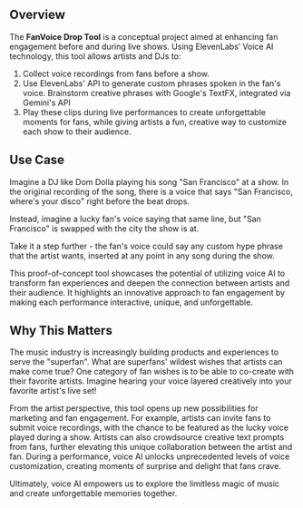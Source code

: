 ## Overview

The **FanVoice Drop Tool** is a conceptual project aimed at enhancing fan engagement before and during live shows. Using ElevenLabs’ Voice AI technology, this tool allows artists and DJs to:

1.  Collect voice recordings from fans before a show.
2.  Use ElevenLabs' API to generate custom phrases spoken in the fan's voice. Brainstorm creative phrases with Google's TextFX, integrated via Gemini's API
3.  Play these clips during live performances to create unforgettable moments for fans, while giving artists a fun, creative way to customize each show to their audience.

## Use Case

Imagine a DJ like Dom Dolla playing his song "San Francisco" at a show. In the original recording of the song, there is a voice that says "San Francisco, where's your disco" right before the beat drops.

Instead, imagine a lucky fan's voice saying that same line, but "San Francisco" is swapped with the city the show is at.

Take it a step further - the fan's voice could say any custom hype phrase that the artist wants, inserted at any point in any song during the show.

This proof-of-concept tool showcases the potential of utilizing voice AI to transform fan experiences and deepen the connection between artists and their audience. It highlights an innovative approach to fan engagement by making each performance interactive, unique, and unforgettable.

## Why This Matters

The music industry is increasingly building products and experiences to serve the "superfan". What are superfans' wildest wishes that artists can make come true? One category of fan wishes is to be able to co-create with their favorite artists. Imagine hearing your voice layered creatively into your favorite artist's live set!

From the artist perspective, this tool opens up new possibilities for marketing and fan engagement. For example, artists can invite fans to submit voice recordings, with the chance to be featured as the lucky voice played during a show. Artists can also crowdsource creative text prompts from fans, further elevating this unique collaboration between the artist and fan. During a performance, voice AI unlocks unprecedented levels of voice customization, creating moments of surprise and delight that fans crave.

Ultimately, voice AI empowers us to explore the limitless magic of music and create unforgettable memories together.
